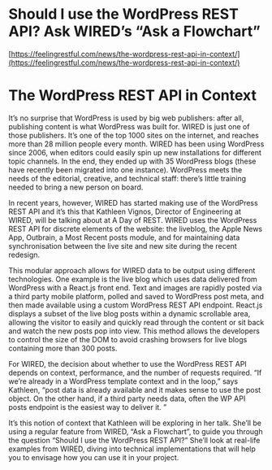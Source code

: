 # Should I use the WordPress REST API? Ask WIRED’s “Ask a Flowchart”

[https://feelingrestful.com/news/the-wordpress-rest-api-in-context/](https://feelingrestful.com/news/the-wordpress-rest-api-in-context/)

# The WordPress REST API in Context

It’s no surprise that WordPress is used by big web publishers: after all, publishing content is what WordPress was built for. WIRED is just one of those publishers. It’s one of the top 1000 sites on the internet, and reaches more than 28 million people every month. WIRED has been using WordPress since 2006, when editors could easily spin up new installations for different topic channels. In the end, they ended up with 35 WordPress blogs (these have recently been migrated into one instance). WordPress meets the needs of the editorial, creative, and technical staff: there’s little training needed to bring a new person on board.

In recent years, however, WIRED has started making use of the WordPress REST API and it’s this that Kathleen Vignos, Director of Engineering at WIRED, will be talking about at A Day of REST. WIRED uses the WordPress REST API for discrete elements of the website: the liveblog, the Apple News App, Outbrain, a Most Recent posts module, and for maintaining data synchronisation between the live site and new site during the recent redesign.

This modular approach allows for WIRED data to be output using different technologies. One example is the live blog which uses data delivered from WordPress with a React.js front end. Text and images are rapidly posted via a third party mobile platform, polled and saved to WordPress post meta, and then made available using a custom WordPress REST API endpoint. React.js displays a subset of the live blog posts within a dynamic scrollable area, allowing the visitor to easily and quickly read through the content or sit back and watch the new posts pop into view. This method allows the developers to control the size of the DOM to avoid crashing browsers for live blogs containing more than 300 posts.

For WIRED, the decision about whether to use the WordPress REST API depends on context, performance, and the number of requests required. “If we’re already in a WordPress template context and in the loop,” says Kathleen, “post data is already available and it makes sense to use the post object. On the other hand, if a third party needs data, often the WP API posts endpoint is the easiest way to deliver it. ”

It’s this notion of context that Kathleen will be exploring in her talk. She’ll be using a regular feature from WIRED, “Ask a Flowchart”, to guide you through the question “Should I use the WordPress REST API?” She’ll look at real-life examples from WIRED, diving into technical implementations that will help you to envisage how you can use it in your project.
